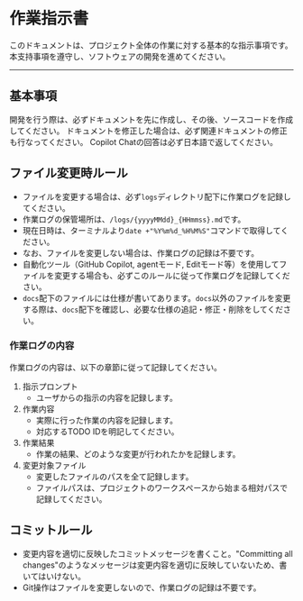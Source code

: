 # 作業指示書
このドキュメントは、プロジェクト全体の作業に対する基本的な指示事項です。
本支持事項を遵守し、ソフトウェアの開発を進めてください。

---

## 基本事項
開発を行う際は、必ずドキュメントを先に作成し、その後、ソースコードを作成してください。
ドキュメントを修正した場合は、必ず関連ドキュメントの修正も行なってください。
Copilot Chatの回答は必ず日本語で返してください。

## ファイル変更時ルール
- ファイルを変更する場合は、必ず`logs`ディレクトリ配下に作業ログを記録してください。
- 作業ログの保管場所は、`/logs/{yyyyMMdd}_{HHmmss}.md`です。
- 現在日時は、ターミナルより`date +"%Y%m%d_%H%M%S"`コマンドで取得してください。
- なお、ファイルを変更しない場合は、作業ログの記録は不要です。
- 自動化ツール（GitHub Copilot, agentモード, Editモード等）を使用してファイルを変更する場合も、必ずこのルールに従って作業ログを記録してください。
- `docs`配下のファイルには仕様が書いてあります。`docs`以外のファイルを変更する際は、`docs`配下を確認し、必要な仕様の追記・修正・削除をしてください。

### 作業ログの内容
作業ログの内容は、以下の章節に従って記録してください。

1. 指示プロンプト
   - ユーザからの指示の内容を記録します。
2. 作業内容
   - 実際に行った作業の内容を記録します。
   - 対応するTODO IDを明記してください。
3. 作業結果
   - 作業の結果、どのような変更が行われたかを記録します。
4. 変更対象ファイル
   - 変更したファイルのパスを全て記録します。
   - ファイルパスは、プロジェクトのワークスペースから始まる相対パスで記録してください。


## コミットルール
- 変更内容を適切に反映したコミットメッセージを書くこと。"Committing all changes"のようなメッセージは変更内容を適切に反映していないため、書いてはいけない。
- Git操作はファイルを変更しないので、作業ログの記録は不要です。